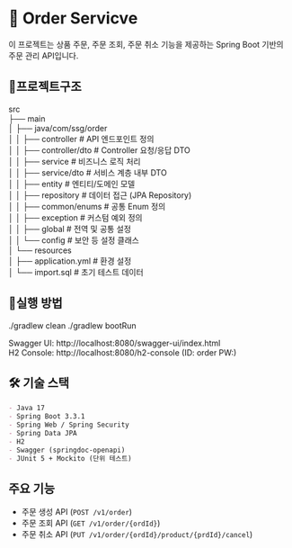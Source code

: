# 🛒 Order Servicve

이 프로젝트는 상품 주문, 주문 조회, 주문 취소 기능을 제공하는 Spring Boot 기반의 주문 관리 API입니다. 

## 📁프로젝트구조

src  
├── main  
│ ├── java/com/ssg/order  
│ │ ├── controller # API 엔드포인트 정의  
│ │ ├── controller/dto # Controller 요청/응답 DTO  
│ │ ├── service # 비즈니스 로직 처리  
│ │ ├── service/dto # 서비스 계층 내부 DTO  
│ │ ├── entity # 엔티티/도메인 모델  
│ │ ├── repository # 데이터 접근 (JPA Repository)  
│ │ ├── common/enums # 공통 Enum 정의  
│ │ ├── exception # 커스텀 예외 정의  
│ │ ├── global # 전역 및 공통 설정  
│ │ └── config # 보안 등 설정 클래스  
│ └── resources  
│ ├── application.yml # 환경 설정  
│ └── import.sql # 초기 테스트 데이터  

## 🚀실행 방법

./gradlew clean
./gradlew bootRun

Swagger UI: http://localhost:8080/swagger-ui/index.html  
H2 Console: http://localhost:8080/h2-console (ID: order PW:)

## 🛠 기술 스택

```markdown
- Java 17
- Spring Boot 3.3.1
- Spring Web / Spring Security
- Spring Data JPA
- H2
- Swagger (springdoc-openapi)
- JUnit 5 + Mockito (단위 테스트)
```

## 주요 기능

- 주문 생성 API (`POST /v1/order`)
- 주문 조회 API (`GET /v1/order/{ordId}`)
- 주문 취소 API (`PUT /v1/order/{ordId}/product/{prdId}/cancel`)

